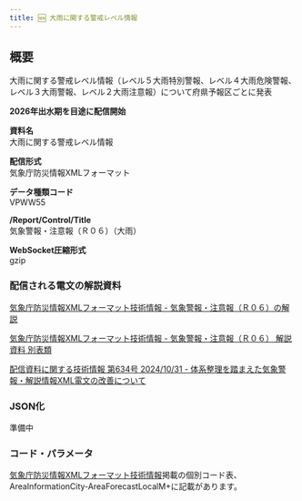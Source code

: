 ```yaml
---
title: 🆕 大雨に関する警戒レベル情報
---
```


## 概要

大雨に関する警戒レベル情報（レベル５大雨特別警報、レベル４大雨危険警報、レベル３大雨警報、レベル２大雨注意報）について府県予報区ごとに発表

**2026年出水期を目途に配信開始**

**資料名** <br/>
大雨に関する警戒レベル情報

**配信形式** <br/>
気象庁防災情報XMLフォーマット

**データ種類コード** <br/>
VPWW55

**/Report/Control/Title** <br/>
気象警報・注意報（Ｒ０６）（大雨）

**WebSocket圧縮形式** <br/>
gzip

### 配信される電文の解説資料

[気象庁防災情報XMLフォーマット技術情報 - 気象警報・注意報（Ｒ０６）の解説](https://dmdata.jp/docs/jma/manual/0206-0206.pdf)

[気象庁防災情報XMLフォーマット技術情報 - 気象警報・注意報（Ｒ０６） 解説資料 別表類](https://dmdata.jp/docs/jma/manual/0206-0206_appendix.pdf)

[配信資料に関する技術情報 第634号 2024/10/31 - 体系整理を踏まえた気象警報・解説情報XML電文の改善について](https://dmdata.jp/docs/jma/technical/634.pdf)

### JSON化

準備中

### コード・パラメータ

[気象庁防災情報XMLフォーマット技術情報](http://xml.kishou.go.jp/tec_material.html)掲載の個別コード表、AreaInformationCity-AreaForecastLocalM+に記載があります。
